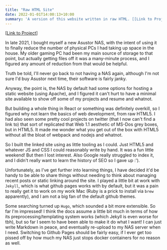 ```yaml
---
title: "Raw HTML Site"
date: 2022-01-01T14:00:13+10:00
summary: 'A version of this website written in raw HTML. [[Link to Project](/old_site)]'
---
```

[[Link to Project](/old_site)]

In late 2021, I bought myself a new Asustor NAS, with the intent of using it to finally reduce the number of physical PCs I had taking up space in the house.
My older gaming PC had been my main source of storage to that point, but actually getting files off it was a many-minute process, and I figured any amount of reduction from that would be helpful.

Truth be told, I'll never go back to not having a NAS again, although I'm not sure I'd buy Asustor next time, their software is fairly janky.

Anyway, the point is, the NAS by default had some options for hosting a static website (using Apache), and I figured it can't hurt to have a minimal site available to show off some of my projects and resume and whatnot.

But building a whole thing in React or something was definitely overkill, so I figured why not learn the basics of web development, from raw HTML5.
I had also seen some pretty cool projects on twitter (that I now can't find a link to) that sort of replicated that Web 1.1 aesthetic of MS-Dos grey boxes, but in HTML5. It made me wonder what you get out of the box with HTML5 without all the bloat of webpack and nodejs and whatnot.

So I built the linked site using as little tooling as I could. Just HTML5 and whatever JS and CSS I could reasonably write by hand. 
It was a fun little weekend! But then I lost interest. Also Google really struggled to index it, and I didn't really want to learn the history of SEO so I gave up :').

Unfortunately, as I've get further into learning things, I have decided it'd be handy to be able to share things without needing to think about managing recent posts or static linking around the site.
I played a little bit at work with `Jekyll`, which is what github pages works with by default, but it was a pain to really get it to work on my work Mac (Ruby is a prick to install via `brew` apparently), and I am not a big fan of the default github themes.

Some searching turned up `Hugo`, which sounded a bit more extensible. So far I'm impressed! I think the docs assume a little bit much in terms of how its preprocessing/templating system works (which Jekyll is even worse for tbh), but so far I seem to have been able to make it do what I want! I can just write Markdown in peace, and eventually re-upload to my NAS server when I need. Switching to Github Pages should be fairly easy, if I ever get too pissed off by how much my NAS just stops docker containers for no reason as well.